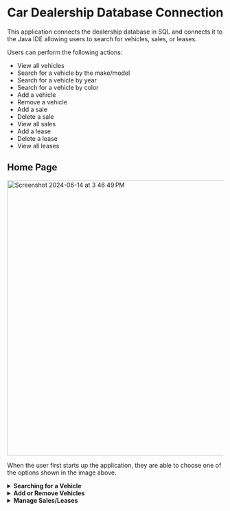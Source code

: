 # Car Dealership Database Connection

This application connects the dealership database in SQL and connects it to the Java IDE allowing users to search for vehicles, sales, or leases. 

Users can perform the following actions:
  - View all vehicles
  - Search for a vehicle by the make/model
  - Search for a vehicle by year
  - Search for a vehicle by color
  - Add a vehicle
  - Remove a vehicle
  - Add a sale
  - Delete a sale
  - View all sales
  - Add a lease
  - Delete a lease
  - View all leases


## Home Page
<img width="641" alt="Screenshot 2024-06-14 at 3 46 49 PM" src="https://github.com/hibbaafzal/WorkshopEight_CarDealershipDatabaseConnect/assets/166542360/c6dddc0b-9476-4fbf-a73b-3609ca61ffa2">

When the user first starts up the application, they are able to choose one of the options shown in the image above. 

<details> 
  
  **<summary> Searching for a Vehicle </summary>**
  
  ### All Vehicles

  <img width="907" alt="Screenshot 2024-06-14 at 3 50 27 PM" src="https://github.com/hibbaafzal/WorkshopEight_CarDealershipDatabaseConnect/assets/166542360/30152fba-c8c0-4325-abbd-ac811724ac78">

### Search by Make/Model
<img width="638" alt="Screenshot 2024-06-14 at 3 53 21 PM" src="https://github.com/hibbaafzal/WorkshopEight_CarDealershipDatabaseConnect/assets/166542360/85c0791a-017b-4978-bca3-1472c6d315c7">

### Search by Year
<img width="824" alt="Screenshot 2024-06-14 at 4 36 10 PM" src="https://github.com/hibbaafzal/WorkshopEight_CarDealershipDatabaseConnect/assets/166542360/05789101-5335-4d67-8cfd-b4620760ed31">

### Search by Color
<img width="932" alt="Screenshot 2024-06-14 at 4 48 38 PM" src="https://github.com/hibbaafzal/WorkshopEight_CarDealershipDatabaseConnect/assets/166542360/e26c81a3-a844-4956-8de7-f8f2b0931ecc">


  
</details>



<details>
  
 **<summary> Add or Remove Vehicles </summary>**

 ### Adding a vehicle
 
<img width="797" alt="Screenshot 2024-06-14 at 4 50 59 PM" src="https://github.com/hibbaafzal/WorkshopEight_CarDealershipDatabaseConnect/assets/166542360/e8be3d0d-089b-4cbb-9b42-7eb10d395bc5">

The added vehicle then is added to the database, as shown below.


<img width="444" alt="Screenshot 2024-06-14 at 4 51 55 PM" src="https://github.com/hibbaafzal/WorkshopEight_CarDealershipDatabaseConnect/assets/166542360/652f1105-2b97-4cbb-8f76-e5e5bf322572">

### Removing a Vehicle
<img width="791" alt="Screenshot 2024-06-14 at 4 52 24 PM" src="https://github.com/hibbaafzal/WorkshopEight_CarDealershipDatabaseConnect/assets/166542360/db61289e-4cd8-4a15-8a2e-8ad59a6cce50">


The vehicle is then removed from the database as shown below.

<img width="773" alt="Screenshot 2024-06-14 at 4 53 24 PM" src="https://github.com/hibbaafzal/WorkshopEight_CarDealershipDatabaseConnect/assets/166542360/69303859-0202-447d-bdcf-9221e9df2b8c">

If we run the query to search for a vehicle that has been removed, it will not show up. 
<img width="818" alt="Screenshot 2024-06-14 at 4 54 22 PM" src="https://github.com/hibbaafzal/WorkshopEight_CarDealershipDatabaseConnect/assets/166542360/7a7881a9-0d1c-443d-bdb3-684a3a82b1db">


</details>




<details>
  
 **<summary> Manage Sales/Leases </summary>**

### Adding a Sale
<img width="602" alt="Screenshot 2024-06-14 at 4 55 41 PM" src="https://github.com/hibbaafzal/WorkshopEight_CarDealershipDatabaseConnect/assets/166542360/bf006403-e775-41b5-82b3-695f966d0568">


### Deleting a Sale
<img width="766" alt="Screenshot 2024-06-14 at 5 23 14 PM" src="https://github.com/hibbaafzal/WorkshopEight_CarDealershipDatabaseConnect/assets/166542360/e632d0b2-4af3-4fc0-be62-95ec4b452e84">


### View all Sales

<img width="803" alt="Screenshot 2024-06-14 at 5 03 22 PM" src="https://github.com/hibbaafzal/WorkshopEight_CarDealershipDatabaseConnect/assets/166542360/8385b1b6-c716-45a8-a0cb-b9cba000660f">

### Add a Lease
<img width="595" alt="Screenshot 2024-06-14 at 5 11 42 PM" src="https://github.com/hibbaafzal/WorkshopEight_CarDealershipDatabaseConnect/assets/166542360/aabd0e17-f431-4ae5-8f27-ad7d62bc322c">


### Delete a Lease
<img width="635" alt="Screenshot 2024-06-14 at 5 12 34 PM" src="https://github.com/hibbaafzal/WorkshopEight_CarDealershipDatabaseConnect/assets/166542360/ec4527e9-76bd-41f9-83d2-f7573548d184">

If we run the query, to search for the deleted lease, it will not be found as shown below. 

<img width="834" alt="Screenshot 2024-06-14 at 5 13 05 PM" src="https://github.com/hibbaafzal/WorkshopEight_CarDealershipDatabaseConnect/assets/166542360/74025839-ea0c-4ac2-8c94-110ffede5c3a">

### View all Leases
<img width="1114" alt="Screenshot 2024-06-14 at 5 07 48 PM" src="https://github.com/hibbaafzal/WorkshopEight_CarDealershipDatabaseConnect/assets/166542360/eb55d81f-b957-4387-89b3-8512d434df02">


</details>

 
